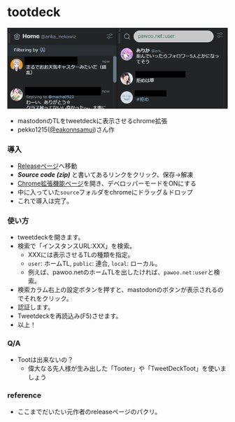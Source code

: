 ﻿# tootdeck
![使用例](https://raw.githubusercontent.com/Arika0093/tootdeck/master/others/image.jpg)
- mastodonのTLをtweetdeckに表示させるchrome拡張
- pekko1215([@eakonnsamui](https://twitter.com/eakonnsamui))さん作

### 導入
- [Releaseページ](https://github.com/Arika0093/tootdeck/releases)へ移動
- ***Source code (zip)*** と書いてあるリンクをクリック、保存→解凍
- [Chrome拡張機能ページ](chrome://extensions/)を開き、デベロッパーモードをONにする
- 中に入っていた`source`フォルダをchromeにドラッグ＆ドロップ
- これで導入は完了。

### 使い方
- tweetdeckを開きます。
- 検索で「インスタンスURL:XXX」を検索。
	- XXXには表示させるTLの種類を指定。
	- `user`: ホームTL, `public`: 連合, `local`: ローカル。
	- 例えば、pawoo.netのホームTLを出したければ、`pawoo.net:user`と検索。
- 検索カラム右上の設定ボタンを押すと、mastodonのボタンが表示されるのでそれをクリック。
- 認証します。
- Tweetdeckを再読込み(F5)させます。
- 以上！

### Q/A
- Tootは出来ないの？
	- 偉大なる先人様が生み出した「Tooter」や「TweetDeckToot」を使いましょう
	
	
### reference
- ここまでだいたい元作者のreleaseページのパクリ。
